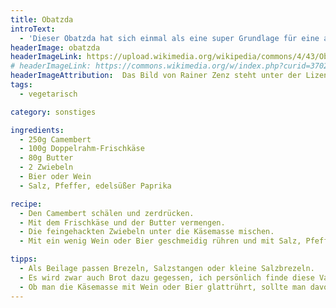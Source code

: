 ```yaml
---
title: Obatzda
introText:
  - 'Dieser Obatzda hat sich einmal als eine super Grundlage für eine ausgedehnte Feuerzangenbowle erwiesen. Auch wenn man auf den ersten Blick nicht glaubt, dass das passt.'
headerImage: obatzda
headerImageLink: https://upload.wikimedia.org/wikipedia/commons/4/43/Obatzter-1.jpg
# headerImageLink: https://commons.wikimedia.org/w/index.php?curid=3702347
headerImageAttribution:  Das Bild von Rainer Zenz steht unter der Lizenz <a href='https://creativecommons.org/licenses/by/2.0/?ref=openverse&atype=rich'>CC BY 2.0</a>.
tags:
  - vegetarisch

category: sonstiges

ingredients:
  - 250g Camembert
  - 100g Doppelrahm-Frischkäse
  - 80g Butter
  - 2 Zwiebeln
  - Bier oder Wein
  - Salz, Pfeffer, edelsüßer Paprika

recipe:
  - Den Camembert schälen und zerdrücken.
  - Mit dem Frischkäse und der Butter vermengen.
  - Die feingehackten Zwiebeln unter die Käsemasse mischen.
  - Mit ein wenig Wein oder Bier geschmeidig rühren und mit Salz, Pfeffer und Paprika würzen.

tipps:
  - Als Beilage passen Brezeln, Salzstangen oder kleine Salzbrezeln.
  - Es wird zwar auch Brot dazu gegessen, ich persönlich finde diese Variante aber nicht besonders gut.
  - Ob man die Käsemasse mit Wein oder Bier glattrührt, sollte man davon abhängig machen, was man dazu trinkt. Wein gibt einen feineren Geschmack.
---
```

